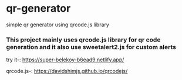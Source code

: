 # qr-generator
simple qr generator using qrcode.js library

<h3>This project mainly uses qrcode.js library for qr code generation and it also use sweetalert2.js for custom alerts</h3>

try it-: https://super-belekoy-b6ead9.netlify.app/

qrcode.js-: https://davidshimjs.github.io/qrcodejs/
